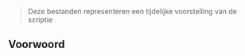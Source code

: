 >Deze bestanden representeren een tijdelijke voorstelling van de scriptie
## Voorwoord

<!-- Vul hier aan -->


